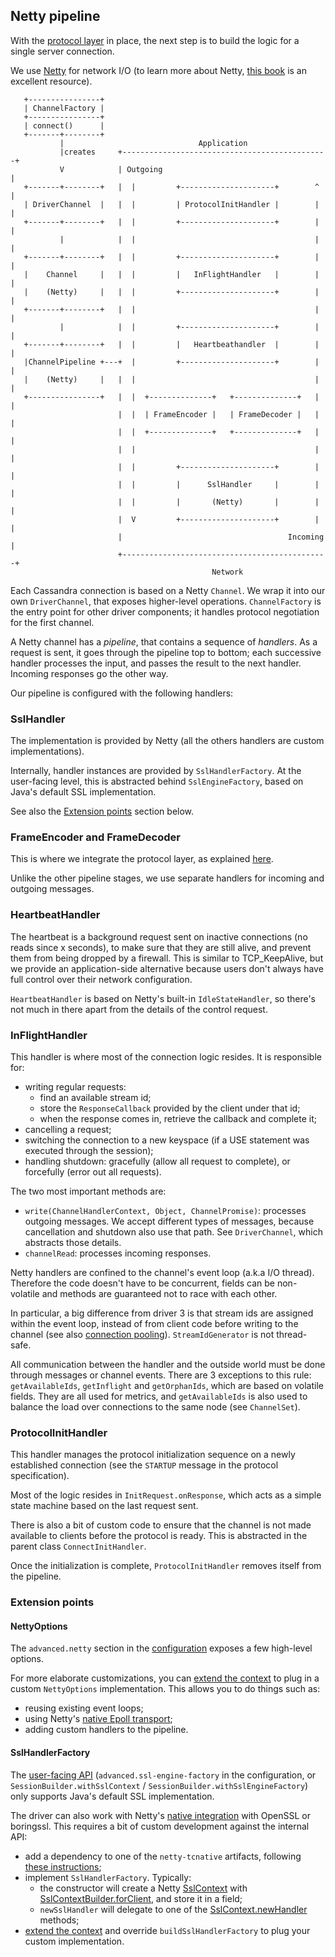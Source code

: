 <!--
Licensed to the Apache Software Foundation (ASF) under one
or more contributor license agreements.  See the NOTICE file
distributed with this work for additional information
regarding copyright ownership.  The ASF licenses this file
to you under the Apache License, Version 2.0 (the
"License"); you may not use this file except in compliance
with the License.  You may obtain a copy of the License at

  http://www.apache.org/licenses/LICENSE-2.0

Unless required by applicable law or agreed to in writing,
software distributed under the License is distributed on an
"AS IS" BASIS, WITHOUT WARRANTIES OR CONDITIONS OF ANY
KIND, either express or implied.  See the License for the
specific language governing permissions and limitations
under the License.
-->

## Netty pipeline

With the [protocol layer](../native_protocol) in place, the next step is to build the logic for a
single server connection.

We use [Netty](https://netty.io/) for network I/O (to learn more about Netty, [this
book](https://www.manning.com/books/netty-in-action) is an excellent resource).

```ditaa
   +----------------+
   | ChannelFactory |
   +----------------+
   | connect()      |
   +-------+--------+
           |                              Application
           |creates     +----------------------------------------------+
           V            | Outgoing                                     |
   +-------+--------+   |  |         +---------------------+        ^  |
   | DriverChannel  |   |  |         | ProtocolInitHandler |        |  |
   +-------+--------+   |  |         +---------------------+        |  |
           |            |  |                                        |  |
   +-------+--------+   |  |         +---------------------+        |  |
   |    Channel     |   |  |         |   InFlightHandler   |        |  |
   |    (Netty)     |   |  |         +---------------------+        |  |
   +-------+--------+   |  |                                        |  |
           |            |  |         +---------------------+        |  |
   +-------+--------+   |  |         |   Heartbeathandler  |        |  |
   |ChannelPipeline +---+  |         +---------------------+        |  |
   |    (Netty)     |   |  |                                        |  |
   +----------------+   |  |  +--------------+   +--------------+   |  |
                        |  |  | FrameEncoder |   | FrameDecoder |   |  |
                        |  |  +--------------+   +--------------+   |  |
                        |  |                                        |  |
                        |  |         +---------------------+        |  |
                        |  |         |      SslHandler     |        |  |
                        |  |         |       (Netty)       |        |  |
                        |  V         +---------------------+        |  |
                        |                                     Incoming |
                        +----------------------------------------------+
                                             Network                   
```

Each Cassandra connection is based on a Netty `Channel`. We wrap it into our own `DriverChannel`,
that exposes higher-level operations. `ChannelFactory` is the entry point for other driver
components; it handles protocol negotiation for the first channel.

A Netty channel has a *pipeline*, that contains a sequence of *handlers*. As a request is sent, it
goes through the pipeline top to bottom; each successive handler processes the input, and passes the
result to the next handler. Incoming responses go the other way.

Our pipeline is configured with the following handlers:

### SslHandler

The implementation is provided by Netty (all the others handlers are custom implementations).

Internally, handler instances are provided by `SslHandlerFactory`. At the user-facing level, this is 
abstracted behind `SslEngineFactory`, based on Java's default SSL implementation.

See also the [Extension points](#extension-points) section below.

### FrameEncoder and FrameDecoder

This is where we integrate the protocol layer, as explained
[here](../native_protocol/#integration-in-the-driver).

Unlike the other pipeline stages, we use separate handlers for incoming and outgoing messages.

### HeartbeatHandler

The heartbeat is a background request sent on inactive connections (no reads since x seconds), to
make sure that they are still alive, and prevent them from being dropped by a firewall. This is
similar to TCP_KeepAlive, but we provide an application-side alternative because users don't always
have full control over their network configuration.

`HeartbeatHandler` is based on Netty's built-in `IdleStateHandler`, so there's not much in there
apart from the details of the control request.

### InFlightHandler

This handler is where most of the connection logic resides. It is responsible for:

* writing regular requests:
  * find an available stream id;
  * store the `ResponseCallback` provided by the client under that id;
  * when the response comes in, retrieve the callback and complete it;
* cancelling a request;
* switching the connection to a new keyspace (if a USE statement was executed through the session);
* handling shutdown: gracefully (allow all request to complete), or forcefully (error out all
  requests).
  
The two most important methods are:

* `write(ChannelHandlerContext, Object, ChannelPromise)`: processes outgoing messages. We accept
  different types of messages, because cancellation and shutdown also use that path. See
  `DriverChannel`, which abstracts those details.
* `channelRead`: processes incoming responses.

Netty handlers are confined to the channel's event loop (a.k.a I/O thread). Therefore the code
doesn't have to be concurrent, fields can be non-volatile and methods are guaranteed not to race
with each other.

In particular, a big difference from driver 3 is that stream ids are assigned within the event loop,
instead of from client code before writing to the channel (see also [connection
pooling](../request_execution/#connection_pooling)). `StreamIdGenerator` is not thread-safe.

All communication between the handler and the outside world must be done through messages or channel
events. There are 3 exceptions to this rule: `getAvailableIds`, `getInflight` and `getOrphanIds`,
which are based on volatile fields. They are all used for metrics, and `getAvailableIds` is also
used to balance the load over connections to the same node (see `ChannelSet`).

### ProtocolInitHandler

This handler manages the protocol initialization sequence on a newly established connection (see the
`STARTUP` message in the protocol specification).

Most of the logic resides in `InitRequest.onResponse`, which acts as a simple state machine based on
the last request sent.

There is also a bit of custom code to ensure that the channel is not made available to clients
before the protocol is ready. This is abstracted in the parent class `ConnectInitHandler`.

Once the initialization is complete, `ProtocolInitHandler` removes itself from the pipeline.

### Extension points 

#### NettyOptions

The `advanced.netty` section in the [configuration](../../core/configuration/reference/) exposes a
few high-level options.

For more elaborate customizations, you can [extend the
context](../common/context/#overriding-a-context-component) to plug in a custom `NettyOptions`
implementation. This allows you to do things such as:
 
* reusing existing event loops;
* using Netty's [native Epoll transport](https://netty.io/wiki/native-transports.html);
* adding custom handlers to the pipeline.

#### SslHandlerFactory

The [user-facing API](../../core/ssl/) (`advanced.ssl-engine-factory` in the configuration, or
`SessionBuilder.withSslContext` / `SessionBuilder.withSslEngineFactory`) only supports Java's
default SSL implementation.

The driver can also work with Netty's [native
integration](https://netty.io/wiki/requirements-for-4.x.html#tls-with-openssl) with OpenSSL or
boringssl. This requires a bit of custom development against the internal API:

* add a dependency to one of the `netty-tcnative` artifacts, following [these
  instructions](http://netty.io/wiki/forked-tomcat-native.html);
* implement `SslHandlerFactory`. Typically:
  * the constructor will create a Netty [SslContext] with [SslContextBuilder.forClient], and store
    it in a field;
  * `newSslHandler` will delegate to one of the [SslContext.newHandler] methods;  
* [extend the context](../common/context/#overriding-a-context-component) and override
  `buildSslHandlerFactory` to plug your custom implementation.

[SslContext]: https://netty.io/4.1/api/io/netty/handler/ssl/SslContext.html
[SslContext.newHandler]: https://netty.io/4.1/api/io/netty/handler/ssl/SslContext.html#newHandler-io.netty.buffer.ByteBufAllocator-
[SslContextBuilder.forClient]: https://netty.io/4.1/api/io/netty/handler/ssl/SslContextBuilder.html#forClient--
